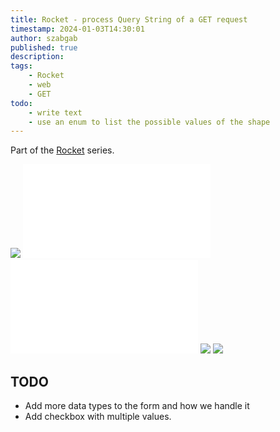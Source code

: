 ```yaml
---
title: Rocket - process Query String of a GET request
timestamp: 2024-01-03T14:30:01
author: szabgab
published: true
description:
tags:
    - Rocket
    - web
    - GET
todo:
    - write text
    - use an enum to list the possible values of the shape
---
```


Part of the [Rocket](/rocket) series.


![](examples/rocket/query-string/Cargo.toml)
![](examples/rocket/query-string/src/main.rs)
![](examples/rocket/query-string/src/tests.rs)
![](examples/rocket/query-string/templates/index.html.tera)
![](examples/rocket/query-string/templates/show.html.tera)

## TODO

* Add more data types to the form and how we handle it
* Add checkbox with multiple values.
